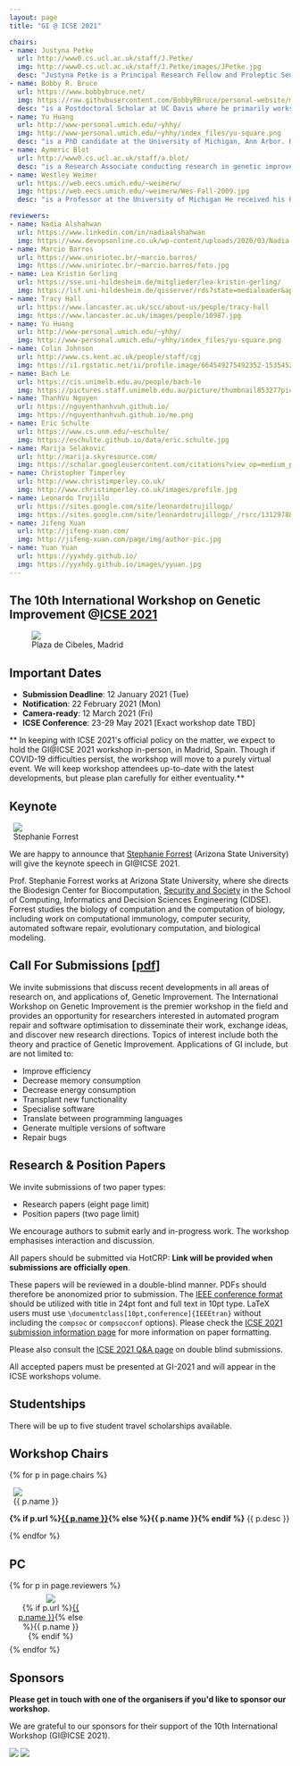 ```yaml
---
layout: page
title: "GI @ ICSE 2021"

chairs:
- name: Justyna Petke
  url: http://www0.cs.ucl.ac.uk/staff/J.Petke/
  img: http://www0.cs.ucl.ac.uk/staff/J.Petke/images/JPetke.jpg
  desc: "Justyna Petke is a Principal Research Fellow and Proleptic Senior Lecturer (Associate Prof.), conducting research in genetic improvement. She has a doctorate in Computer Science from University of Oxford and is now at the Centre for Research on Evolution, Search and Testing (CREST) in University College London. She has published on applications of genetic improvement. Her work on the subject was awarded a Silver and a Gold ’Humie’ at GECCO 2014 and GECCO 2016 as well as an ACM SIGSOFT Distinguished Paper Award at ISSTA 2015. She was the PC co-Chair for the International Symposium on Search-Based Software Engineering in 2017. She also organised six Genetic Improvement Workshops. She currently serves on the editorial board of the Genetic Programming and Evolvable Machines journal."
- name: Bobby R. Bruce
  url: https://www.bobbybruce.net/
  img: https://raw.githubusercontent.com/BobbyRBruce/personal-website/master/assets/images/bio-photo.jpg
  desc: "is a Postdoctoral Scholar at UC Davis where he primarily works on the gem5 computer architecture simulator. Prior to UC Davis, Bobby carried out research into the automatic optimization of Java bytecode at UCLA. His research interests are centred around Search-based Software Engineering, and its application to improving software performance."
- name: Yu Huang
  url: http://www-personal.umich.edu/~yhhy/
  img: http://www-personal.umich.edu/~yhhy/index_files/yu-square.png
  desc: "is a PhD candidate at the University of Michigan, Ann Arbor. Her research includes applying GI-based automated program repair (APR) techniques in embedded systems and human factors in software automation with a focus on human bias against automated tools in code review. She has served as the organizer for multiple Diversity, Equivalence and Inclusion events hosted at University of Michigan. She was also in charge of the social media for GI 2020 to advertise the event and connect researchers and practitioners in the community. Currently she is serving as the Social Media Chair for GI 2021."
- name: Aymeric Blot
  url: http://www0.cs.ucl.ac.uk/staff/a.blot/
  desc: "is a Research Associate conducting research in genetic improvement at the CREST and SOLAR groups in University College London. He received in 2018 a doctorate from the University of Lille following work on automated algorithm design for multi-objective combinatorial optimisation. His research focuses on strengthening GI techniques using knowledge from automated machine learning, algorithm configuration, and evolutionary computation. He maintains and evolves the community website on genetic improvement."
- name: Westley Weimer
  url: https://web.eecs.umich.edu/~weimerw/
  img: https://web.eecs.umich.edu/~weimerw/Wes-Fall-2009.jpg
  desc: "is a Professor at the University of Michigan He received his PhD from the University of California at Berkeley. His research interests include reducing the costs associated with software development at scale (particularly through automated program repair) as well as program analysis, formal verification, and human linguistic and visual interaction with software. He is a senior member of the Association for Computing Machinery and his work has led to over eleven thousand citations and several awards, including three ‘Humies’ and ICSE 2019 Most Influential paper for his work on using Genetic Improvement for bug fixing. He also organised five Genetic Improvement workshops."

reviewers:
- name: Nadia Alshahwan
  url: https://www.linkedin.com/in/nadiaalshahwan
  img: https://www.devopsonline.co.uk/wp-content/uploads/2020/03/Nadia-Alshahwan.jpg
- name: Marcio Barros
  url: https://www.uniriotec.br/~marcio.barros/
  img: https://www.uniriotec.br/~marcio.barros/foto.jpg
- name: Lea Kristin Gerling
  url: https://sse.uni-hildesheim.de/mitglieder/lea-kristin-gerling/
  img: https://lsf.uni-hildesheim.de/qisserver/rds?state=medialoader&application=lsf&objectid=7101
- name: Tracy Hall
  url: https://www.lancaster.ac.uk/scc/about-us/people/tracy-hall
  img: https://www.lancaster.ac.uk/images/people/10987.jpg
- name: Yu Huang
  url: http://www-personal.umich.edu/~yhhy/
  img: http://www-personal.umich.edu/~yhhy/index_files/yu-square.png
- name: Colin Johnson
  url: http://www.cs.kent.ac.uk/people/staff/cgj
  img: https://i1.rgstatic.net/ii/profile.image/664549275492352-1535452302004_Q128/Colin_Johnson3.jpg
- name: Bach Le
  url: https://cis.unimelb.edu.au/people/bach-le
  img: https://pictures.staff.unimelb.edu.au/picture/thumbnail853277picture.jpg
- name: ThanhVu Nguyen
  url: https://nguyenthanhvuh.github.io/
  img: https://nguyenthanhvuh.github.io/me.png
- name: Eric Schulte
  url: https://www.cs.unm.edu/~eschulte/
  img: https://eschulte.github.io/data/eric.schulte.jpg
- name: Marija Selakovic
  url: http://marija.skyresource.com/
  img: https://scholar.googleusercontent.com/citations?view_op=medium_photo&user=BAPCssIAAAAJ
- name: Christopher Timperley
  url: http://www.christimperley.co.uk/
  img: http://www.christimperley.co.uk/images/profile.jpg
- name: Leonardo Trujillo
  url: https://sites.google.com/site/leonardotrujillogp/
  img: https://sites.google.com/site/leonardotrujillogp/_/rsrc/1312978857848/config/IMG_3477.JPG
- name: Jifeng Xuan
  url: http://jifeng-xuan.com/
  img: http://jifeng-xuan.com/page/img/author-pic.jpg
- name: Yuan Yuan
  url: https://yyxhdy.github.io/
  img: https://yyxhdy.github.io/images/yyuan.jpg
---
```


## **The 10th International Workshop on Genetic Improvement @[ICSE 2021](https://conf.researchr.org/home/icse-2021)**

<figure class="figure">
  <img class="figure-img img-fluid" src="https://conf.researchr.org/getImage/icse-2021/carousel/palacio_de_cibeles.jpg">
  <figcaption class="figure-caption text-right">Plaza de Cibeles, Madrid</figcaption>
</figure>

## Important Dates

- **Submission Deadline**: 12 January 2021 (Tue)
- **Notification**: 22 February 2021 (Mon)
- **Camera-ready**: 12 March 2021 (Fri)
- **ICSE Conference**: 23-29 May 2021 [Exact workshop date TBD]

** In keeping with ICSE 2021's official policy on the matter, we expect to hold the GI@ICSE 2021 workshop in-person, in Madrid, Spain. Though if COVID-19 difficulties persist, the workshop will move to a purely virtual event. We will keep workshop attendees up-to-date with the latest developments, but please plan carefully for either eventuality.**

## Keynote

<figure class="figure float-right" style="margin: auto 0.5em;">
  <img class="figure-img rounded img-thumbnail" style="max-width: 200px; max-height: 160px;" src="https://forrest.biodesign.asu.edu/data/img/sf-portrait-2018.jpg" onerror="this.onerror=null; this.src='{{ "/profile_images/empty.png" | relative_url }}'" />
  <figcaption class="figure-caption text-right">Stephanie Forrest</figcaption>
</figure>

We are happy to announce that [Stephanie Forrest](https://forrest.biodesign.asu.edu/index.html) (Arizona State University) will give the keynote speech in GI@ICSE 2021.

Prof. Stephanie Forrest works at Arizona State University, where she directs the Biodesign Center for Biocomputation, [Security and Society](https://biodesign.asu.edu/Research/Centers/biocomputing-security-and-society) in the School of Computing, Informatics and Decision Sciences Engineering (CIDSE).
Forrest studies the biology of computation and the computation of biology, including work on computational immunology, computer security, automated software repair, evolutionary computation, and biological modeling.


## <a name="CFP"></a> Call For Submissions [[pdf](/paper_pdfs/gi2020icse/call_for_papers.pdf)]

We invite submissions that discuss recent developments in all areas of research on, and applications of, Genetic Improvement.
The International Workshop on Genetic Improvement is the premier workshop in the field and provides an opportunity for researchers interested in automated program repair and software optimisation to disseminate their work, exchange ideas, and discover new research directions.
Topics of interest include both the theory and practice of Genetic Improvement. Applications of GI include, but are not limited to:

- Improve efficiency
- Decrease memory consumption
- Decrease energy consumption
- Transplant new functionality
- Specialise software
- Translate between programming languages
- Generate multiple versions of software
- Repair bugs


## Research & Position Papers

We invite submissions of two paper types:
- Research papers (eight page limit)
- Position papers (two page limit)

We encourage authors to submit early and in-progress work.
The workshop emphasises interaction and discussion.

All papers should be submitted via HotCRP: **Link will be provided when submissions are officially open**.

These papers will be reviewed in a double-blind manner. PDFs should therefore be anonomized prior to submission.
The [IEEE conference format](https://www.ieee.org/conferences/publishing/templates.html) should be utilized with title in 24pt font and full text in 10pt type.  LaTeX users must use `\documentclass[10pt,conference]{IEEEtran}` without including the `compsoc` or `compsocconf` options). Please check the [ICSE 2021 submission information page](https://conf.researchr.org/track/icse-2021/icse-2021-papers#how-to-submit) for more information on paper formatting.


Please also consult the [ICSE 2021 Q&A page](https://conf.researchr.org/track/icse-2021/icse-2021-submitting-to-icse2021--q-a) on double blind submissions.

All accepted papers must be presented at GI-2021 and will appear in the ICSE workshops volume.

## Studentships

There will be up to five student travel scholarships available.

## Workshop Chairs

{% for p in page.chairs %}
<figure class="figure float-right" style="margin: auto 0.5em;">
  <img class="figure-img rounded img-thumbnail" style="max-width: 200px; max-height: 140px" src="{{ p.img }}" onerror="this.onerror=null; this.src='{{ "/profile_images/empty.png" | relative_url }}'">
  <figcaption class="figure-caption text-right">{{ p.name }}</figcaption>
</figure>

<p class="clearfix">
  <b>{% if p.url %}<a href="{{ p.url }}">{{ p.name }}</a>{% else %}{{ p.name }}{% endif %}</b> {{ p.desc }}
</p>
{% endfor %}


## PC

<div class="row justify-content-around">
{% for p in page.reviewers %}
<figure class="figure" style="text-align: center; margin: 0.5em 1em; width: 120px;">
  <img class="figure-img rounded img-thumbnail" style="max-width: 120px; max-height: 120px;" src="{{ p.img }}" onerror="this.onerror=null; this.src='{{ "/profile_images/empty.png" | relative_url }}'" />
  <figcaption class="figure-caption">{% if p.url %}<a href="{{ p.url }}">{{ p.name }}</a>{% else %}{{ p.name }}{% endif %}</figcaption>
</figure>{% endfor %}
</div>


## Sponsors

**Please get in touch with one of the organisers if you'd like to sponsor our workshop.**

We are grateful to our sponsors for their support of the 10th International Workshop (GI@ICSE 2021).

[![](./misc_images/a_field_guide_to_gp.png)](http://www.gp-field-guide.org.uk/) ![](./misc_images/epsrc.png)

